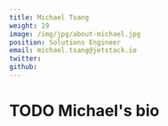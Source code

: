 ```yaml
---
title: Michael Tsang
weight: 19
image: /img/jpg/about-michael.jpg
position: Solutions Engineer
email: michael.tsang@jetstack.io
twitter:
github:
---
```


# TODO Michael's bio
